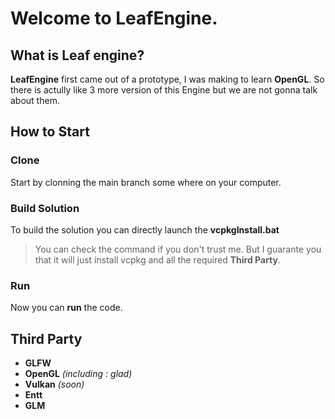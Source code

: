 # Welcome to LeafEngine.
## What is Leaf engine?
**LeafEngine** first came out of a prototype, I was making to learn **OpenGL**.
So there is actully like 3 more version of this Engine but we are not gonna talk about them.
## How to Start
### Clone
Start by clonning the main branch some where on your computer.
### Build Solution
To build the solution you can directly launch the **vcpkgInstall.bat**
> You can check the command if you don't trust me. But I guarante you that it will just install vcpkg and all the required **Third Party**.
### Run
Now you can **run** the code.
## Third Party
- **GLFW**
- **OpenGL** *(including : glad)*
- **Vulkan** *(soon)*
- **Entt**
- **GLM**
 
